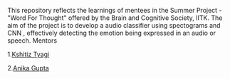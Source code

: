 This repository reflects the learnings of mentees in the Summer Project - "Word For Thought" offered by the Brain and Cognitive Society, IITK. The aim of the project is to develop a audio classifier using spectograms and CNN , effectively detecting the emotion being expressed in an audio or speech. Mentors

1.[Kshitiz Tyagi](https://github.com/Kshitiztyagi23)

2.[Anika Gupta](https://github.com/anikag06)

